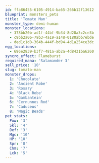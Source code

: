 ```yaml
---
id: ffa86455-6105-4914-ba65-266b12f13612
blueprint: monsters_pets
title: 'Tomato Man'
monster_type: demi-human
monster_locations:
  - 378bb20b-ad1f-44bf-9b34-8d28a3c2ce3b
  - c9bb2a06-79b3-4a19-a148-0180abb7ebde
  - ded1c1d8-364b-444f-bd94-4d1a254ce3dc
egg_locations:
  - 696e2839-b3f7-481a-ab2a-4d8431ba6260
syncro_effect: Flameburst
required_mana: 'Salamander 3'
sell_price: '10'
slug: tomato-man
monster_drops:
  1: 'Chocolate'
  2: 'Ancient Robe'
  3: 'Rosary'
  4: 'Black Robe'
  5: 'Gambantein'
  6: 'Cernunnos Rod'
  7: 'Caduceus'
  8: 'Magic Beads'
pet_stats:
  Pow: '3'
  Skl: '4'
  Def: '3'
  Mgc: '10'
  HP: '10'
  Spr: '8'
  Chm: '7'
  Lck: '5'
---
```

